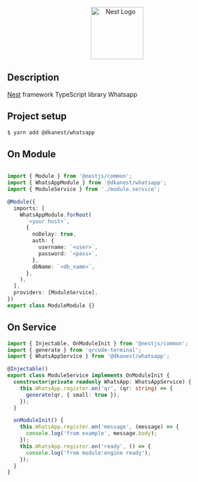 <p align="center">
  <a href="http://nestjs.com/" target="blank"><img src="https://nestjs.com/img/logo-small.svg" width="120" alt="Nest Logo" /></a>
</p>

[circleci-image]: https://img.shields.io/circleci/build/github/nestjs/nest/master?token=abc123def456
[circleci-url]: https://circleci.com/gh/nestjs/nest

## Description

[Nest](https://github.com/nestjs/nest) framework TypeScript library Whatsapp

## Project setup

```bash
$ yarn add @dkanest/whatsapp
```

## On Module

```typescript

import { Module } from '@nestjs/common';
import { WhatsAppModule } from '@dkanest/whatsapp';
import { ModuleService } from './module.service';

@Module({
  imports: [
    WhatsAppModule.forRoot(
      `<your host>`,
      {
        noDelay: true,
        auth: {
          username: `<user>`,
          password: `<pass>`,
        },
        dbName: `<db_name>`,
      },
    ),
  ],
  providers: [ModuleService],
})
export class ModuleModule {}


```

## On Service

```typescript
import { Injectable, OnModuleInit } from '@nestjs/common';
import { generate } from 'qrcode-terminal';
import { WhatsAppService } from '@dkanest/whatsapp';

@Injectable()
export class ModuleService implements OnModuleInit {
  constructor(private readonly WhatsApp: WhatsAppService) {
    this.WhatsApp.register.on('qr', (qr: string) => {
      generate(qr, { small: true });
    });
  }

  onModuleInit() {
    this.WhatsApp.register.on('message', (message) => {
      console.log('from example', message.body);
    });
    this.WhatsApp.register.on('ready', () => {
      console.log('from module:engine ready');
    });
  }
}
```